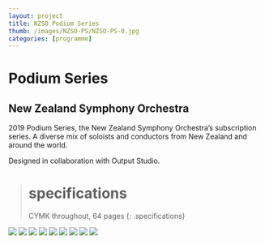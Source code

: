 ```yaml
---
layout: project
title: NZSO Podium Series
thumb: /images/NZSO-PS/NZSO-PS-0.jpg
categories: [programme]
---
```


# Podium Series

## New Zealand Symphony Orchestra

2019 Podium Series, the New Zealand Symphony Orchestra’s
subscription series. A diverse mix of soloists and conductors from New Zealand and around the world.

Designed in collaboration with Output Studio.

> # specifications
>
> CYMK throughout, 64 pages
> {: .specifications}

![](/images/NZSO-PS/NZSO-PS-1.jpg)
![](/images/NZSO-PS/NZSO-PS-2.jpg)
![](/images/NZSO-PS/NZSO-PS-3.jpg)
![](/images/NZSO-PS/NZSO-PS-4.jpg)
![](/images/NZSO-PS/NZSO-PS-5.jpg)
![](/images/NZSO-PS/NZSO-PS-6.jpg)
![](/images/NZSO-PS/NZSO-PS-7.jpg)
![](/images/NZSO-PS/NZSO-PS-8.jpg)
![](/images/NZSO-PS/NZSO-PS-9.jpg)
